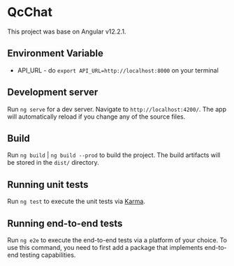 # QcChat

This project was base on Angular v12.2.1.

## Environment Variable
- API_URL - do `export API_URL=http://localhost:8000` on your terminal

## Development server

Run `ng serve` for a dev server. Navigate to `http://localhost:4200/`. The app will automatically reload if you change any of the source files.

## Build

Run `ng build` | `ng build --prod` to build the project. The build artifacts will be stored in the `dist/` directory.

## Running unit tests

Run `ng test` to execute the unit tests via [Karma](https://karma-runner.github.io).

## Running end-to-end tests

Run `ng e2e` to execute the end-to-end tests via a platform of your choice. To use this command, you need to first add a package that implements end-to-end testing capabilities.
